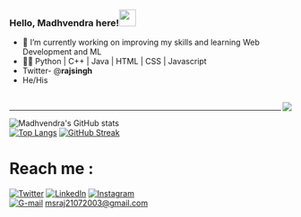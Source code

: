 ### Hello, Madhvendra here!<img src="https://raw.githubusercontent.com/MartinHeinz/MartinHeinz/master/wave.gif" width="30px">


- 🔭 I’m currently working on improving my skills and learning Web Development and ML 
- 👩‍💻 Python | C++ | Java | HTML | CSS | Javascript
- Twitter- @____rajsingh____
-  He/His


<br>
<img align="right" src="https://komarev.com/ghpvc/?username=your-github-rajsingh018&style=flat-square&color=232323">
<hr>



![Madhvendra's GitHub stats](https://github-readme-stats.vercel.app/api?username=rajsingh018&theme=midnight-purple&show_icons=true)\
[![Top Langs](https://github-readme-stats.vercel.app/api/top-langs/?username=rajsingh018&layout=compact&theme=radical&hide_border=true)](https://github.com/rajsingh018) 
[![GitHub Streak](http://github-readme-streak-stats.herokuapp.com?user=rajsingh018&theme=radical&hide_border=true)](https://git.io/streak-stats)



<!-- Actual text -->

# Reach me :
[![Twitter][1.4]][1]  [![LinkedIn][2.4]][2] [![Instagram][4.4]][4] \
[![G-mail][3.4]][4] msraj21072003@gmail.com


<!-- Icons -->

[1.4]: https://img.icons8.com/color/48/000000/twitter--v1.png
[2.4]: https://img.icons8.com/fluent/48/000000/linkedin.png
[3.4]: https://img.icons8.com/color/48/000000/gmail.png
[4.4]: https://img.icons8.com/color/48/000000/instagram-new--v2.png



<!-- Links to your social media accounts -->

[1]: https://twitter.com/__rajsingh___
[2]: https://www.linkedin.com/in/madhvendra-pratap-singh-581875201/
[4]: https://www.instagram.com/__rajsingh.__/
